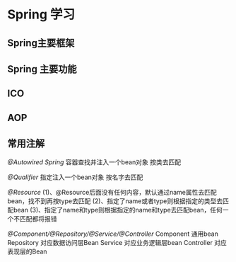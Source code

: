 # Spring 学习

## Spring主要框架

## Spring 主要功能

## ICO

## AOP









## 常用注解

*@Autowired Spring* 容器查找并注入一个bean对象 按类去匹配

*@Qualifier* 指定注入一个bean对象 按名字去匹配

*@Resource*
(1)、@Resource后面没有任何内容，默认通过name属性去匹配bean，找不到再按type去匹配
(2)、指定了name或者type则根据指定的类型去匹配bean
(3)、指定了name和type则根据指定的name和type去匹配bean，任何一个不匹配都将报错

*@Component/@Repository/@Service/@Controller*
Component 通用bean
Repository 对应数据访问层Bean
Service 对应业务逻辑层bean
Controller 对应表现层的Bean